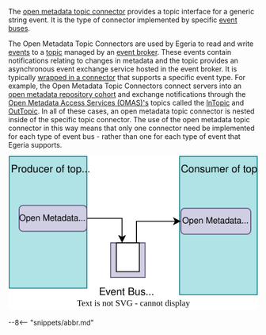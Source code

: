 <!-- SPDX-License-Identifier: CC-BY-4.0 -->
<!-- Copyright Contributors to the Egeria project. -->


The [open metadata topic connector](./concepts/open-metadata-topic-connector) provides a topic interface for a generic string event.  It is the type of connector implemented by specific [event buses](./concepts/event-bus).

The Open Metadata Topic Connectors are used by Egeria to read and write [events](./concepts/basic-concepts/#event) to a [topic](./concepts/basic-concepts/#topic) managed by an [event broker](./concepts/basic-concepts/#event-broker).  These events contain notifications relating to changes in metadata and the topic provides an asynchronous event exchange service hosted in the event broker.  It is typically [wrapped in a connector](./concepts/connection/#virtual-connections) that supports a specific event type.  For example, the Open Metadata Topic Connectors connect servers into an [open metadata repository cohort](./concepts/cohort-member) and exchange notifications through the [Open Metadata Access Services (OMAS)'s](./services/omas) topics called the [InTopic](./concepts/in-topic) and [OutTopic](./concepts/out-topic).  In all of these cases, an open metadata topic connector is nested inside of the specific topic connector.  The use of the open metadata topic connector in this way means that only one connector need be implemented for each type of event bus - rather than one for each type of event that Egeria supports.

![Open Metadata Topic Connector](./connectors/resource/open-metadata-topic-connector.svg)


--8<-- "snippets/abbr.md"
